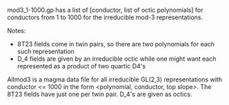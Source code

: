 mod3_1-1000.gp has a list of
  [conductor, list of octic polynomials]
for conductors from 1 to 1000 for the irreducible mod-3 representations.

Notes:
  - 8T23 fields come in twin pairs, so there are two polynomials for each
    such representation
  - D_4 fields are given by an irreducible octic while one might want each
    represented as a product of two quartic D4's

Allmod3 is a magma data file for all irreducible GL(2,3) representations
with conductor <= 1000 in the form <polynomial, conductor, top slope>.  The
8T23 fields have just one per twin pair.  D_4's are given as octics.
